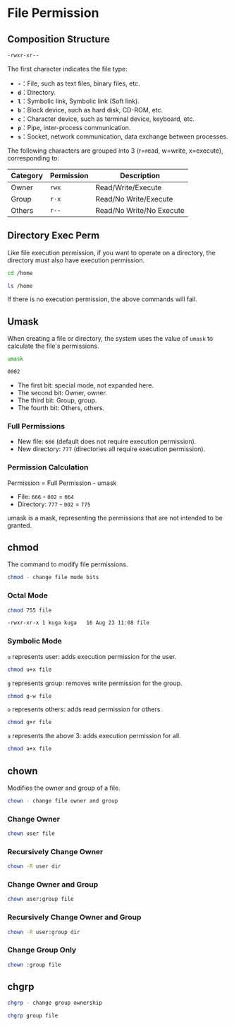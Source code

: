 # File Permission

## Composition Structure

```bash
-rwxr-xr--
```

The first character indicates the file type:

* **`-`**：File, such as text files, binary files, etc.
* **`d`**：Directory.
* **`l`**：Symbolic link, Symbolic link (Soft link).
* **`b`**：Block device, such as hard disk, CD-ROM, etc.
* **`c`**：Character device, such as terminal device, keyboard, etc.
* **`p`**：Pipe, inter-process communication.
* **`s`**：Socket, network communication, data exchange between processes.

The following characters are grouped into 3 (r=read, w=write, x=execute), corresponding to:

| Category | Permission | Description |
| --- | --- | --- |
| Owner | `rwx` | Read/Write/Execute |
| Group | `r-x` | Read/No Write/Execute |
| Others | `r--` | Read/No Write/No Execute |

## Directory Exec Perm

Like file execution permission, if you want to operate on a directory, the directory must also have execution permission.

```bash
cd /home
```

```bash
ls /home
```

If there is no execution permission, the above commands will fail.

## Umask

When creating a file or directory, the system uses the value of `umask` to calculate the file's permissions.

```bash
umask
```

```bash
0002
```

* The first bit: special mode, not expanded here.
* The second bit: Owner, owner.
* The third bit: Group, group.
* The fourth bit: Others, others.

### Full Permissions

* New file: `666` (default does not require execution permission).
* New directory: `777` (directories all require execution permission).

### Permission Calculation

Permission = Full Permission - umask

* File: `666` - `002` = `664`
* Directory: `777` - `002` = `775`

umask is a mask, representing the permissions that are not intended to be granted.

## chmod

The command to modify file permissions.

```bash
chmod - change file mode bits
```

### Octal Mode

```bash
chmod 755 file
```

```bash
-rwxr-xr-x 1 kuga kuga   16 Aug 23 11:08 file
```

### Symbolic Mode

`u` represents user: adds execution permission for the user.

```bash
chmod u+x file
```

`g` represents group: removes write permission for the group.

```bash
chmod g-w file
```

`o` represents others: adds read permission for others.

```bash
chmod g+r file
```

`a` represents the above 3: adds execution permission for all.

```bash
chmod a+x file
```

## chown

Modifies the owner and group of a file.

```bash
chown - change file owner and group
```

### Change Owner

```bash
chown user file
```

### Recursively Change Owner

```bash
chown -R user dir
```

### Change Owner and Group

```bash
chown user:group file
```

### Recursively Change Owner and Group

```bash
chown -R user:group dir
```

### Change Group Only

```bash
chown :group file
```

## chgrp

```bash
chgrp - change group ownership
```

```bash
chgrp group file
```
